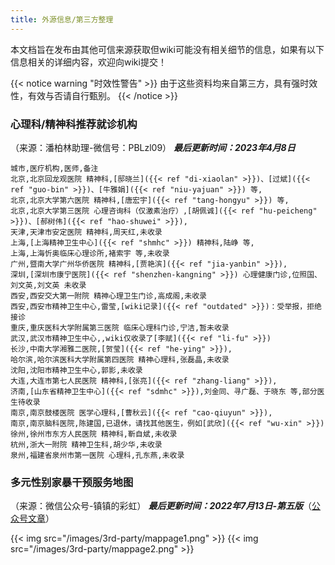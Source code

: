 ```yaml
---
title: 外源信息/第三方整理
---
```


本文档旨在发布由其他可信来源获取但wiki可能没有相关细节的信息，如果有以下信息相关的详细内容，欢迎向wiki提交！

{{< notice warning "时效性警告" >}}
由于这些资料均来自第三方，具有强时效性，有效与否请自行甄别。
{{< /notice >}}

### 心理科/精神科推荐就诊机构

（来源：潘柏林助理-微信号：PBLzl09）
   ***最后更新时间：2023年4月8日***

```csv
城市,医疗机构,医师,备注
北京,北京回龙观医院 精神科,[邸晓兰]({{< ref "di-xiaolan" >}})、[过斌]({{< ref "guo-bin" >}})、[牛雅娟]({{< ref "niu-yajuan" >}}) 等,
北京,北京大学第六医院 精神科,[唐宏宇]({{< ref "tang-hongyu" >}}) 等,
北京,北京大学第三医院 心理咨询科（仅激素治疗）,[胡佩诚]({{< ref "hu-peicheng" >}})、[郝树伟]({{< ref "hao-shuwei" >}}),
天津,天津市安定医院 精神科,周天红,未收录
上海,[上海精神卫生中心]({{< ref "shmhc" >}}) 精神科,陆峥 等,
上海,上海忻奥临床心理诊所,褚索宇 等,未收录
广州,暨南大学广州华侨医院 精神科,[贾艳滨]({{< ref "jia-yanbin" >}}),
深圳,[深圳市康宁医院]({{< ref "shenzhen-kangning" >}}) 心理健康门诊,位照国、刘文英,刘文英 未收录
西安,西安交大第一附院 精神心理卫生门诊,高成阁,未收录
西安,西安市精神卫生中心,雷莹,[wiki记录]({{< ref "outdated" >}})：受举报，拒绝接诊
重庆,重庆医科大学附属第三医院 临床心理科门诊,宁洁,暂未收录
武汉,武汉市精神卫生中心,,wiki仅收录了[李赋]({{< ref "li-fu" >}})
长沙,中南大学湘雅二医院,[贺莹]({{< ref "he-ying" >}}),
哈尔滨,哈尔滨医科大学附属第四医院 精神心理科,张磊晶,未收录
沈阳,沈阳市精神卫生中心,郭影,未收录
大连,大连市第七人民医院 精神科,[张亮]({{< ref "zhang-liang" >}}),
济南,[山东省精神卫生中心]({{< ref "sdmhc" >}}),刘金同、寻广磊、于晓东 等,部分医生待收录
南京,南京鼓楼医院 医学心理科,[曹秋云]({{< ref "cao-qiuyun" >}}),
南京,南京脑科医院,陈建国,已退休，请找其他医生，例如[武欣]({{< ref "wu-xin" >}})
徐州,徐州市东方人民医院 精神科,靳自斌,未收录
杭州,浙大一附院 精神卫生科,胡少华,未收录
泉州,福建省泉州市第一医院 心理科,孔东燕,未收录
```

### 多元性别家暴干预服务地图

（来源：微信公众号-镇镇的彩虹）
    ***最后更新时间：2022年7月13日-第五版***（[公众号文章](https://mp.weixin.qq.com/s?__biz=MzU5NDU1MTc2NA==&mid=2247486387&idx=1&sn=3704c365e0c3c3812927dcc1c3229aad)）

{{< img src="/images/3rd-party/mappage1.png" >}}
{{< img src="/images/3rd-party/mappage2.png" >}}
